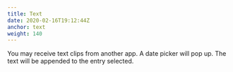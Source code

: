 ```yaml
---
title: Text
date: 2020-02-16T19:12:44Z
anchor: text
weight: 140
---
```


You may receive text clips from another app. A date picker will pop
up. The text will be appended to the entry selected.
